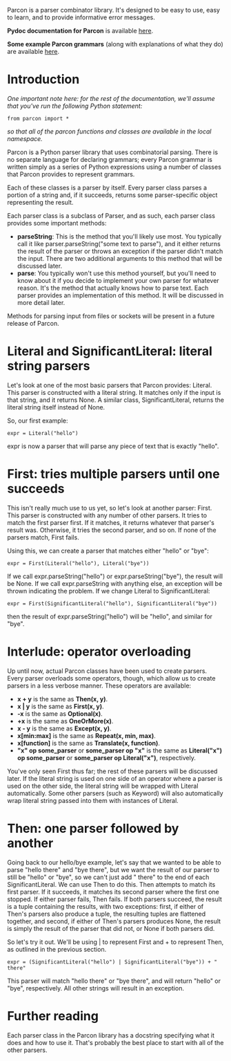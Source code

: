 Parcon is a parser combinator library. It's designed to be easy to use, easy to learn, and to provide informative error messages.

**Pydoc documentation for Parcon** is available [here](parcon.html).

**Some example Parcon grammars** (along with explanations of what they do) are available [here](parcon-examples.html). 

# Introduction

*One important note here: for the rest of the documentation, we'll assume that you've run the following Python statement:*

	from parcon import *

*so that all of the parcon functions and classes are available in the local namespace.*

Parcon is a Python parser library that uses combinatorial parsing. There is no separate language for declaring grammars; every Parcon grammar is written simply as a series of Python expressions using a number of classes that Parcon provides to represent grammars.

Each of these classes is a parser by itself. Every parser class parses a portion of a string and, if it succeeds, returns some parser-specific object representing the result.

Each parser class is a subclass of Parser, and as such, each parser class provides some important methods:

* **parseString**: This is the method that you'll likely use most. You typically call it like parser.parseString("some text to parse"), and it either returns the result of the parser or throws an exception if the parser didn't match the input. There are two additional arguments to this method that will be discussed later.
* **parse**: You typically won't use this method yourself, but you'll need to know about it if you decide to implement your own parser for whatever reason. It's the method that actually knows how to parse text. Each parser provides an implementation of this method. It will be discussed in more detail later.

Methods for parsing input from files or sockets will be present in a future release of Parcon.

# Literal and SignificantLiteral: literal string parsers

Let's look at one of the most basic parsers that Parcon provides: Literal. This parser is constructed with a literal string. It matches only if the input is that string, and it returns None. A similar class, SignificantLiteral, returns the literal string itself instead of None.

So, our first example:

	expr = Literal("hello")

expr is now a parser that will parse any piece of text that is exactly "hello".

# First: tries multiple parsers until one succeeds

This isn't really much use to us yet, so let's look at another parser: First. This parser is constructed with any number of other parsers. It tries to match the first parser first. If it matches, it returns whatever that parser's result was. Otherwise, it tries the second parser, and so on. If none of the parsers match, First fails.

Using this, we can create a parser that matches either "hello" or "bye":

	expr = First(Literal("hello"), Literal("bye"))

If we call expr.parseString("hello") or expr.parseString("bye"), the result will be None. If we call expr.parseString with anything else, an exception will be thrown indicating the problem. If we change Literal to SignificantLiteral:

	expr = First(SignificantLiteral("hello"), SignificantLiteral("bye"))

then the result of expr.parseString("hello") will be "hello", and similar for "bye".

# Interlude: operator overloading

Up until now, actual Parcon classes have been used to create parsers. Every parser overloads some operators, though, which allow us to create parsers in a less verbose manner. These operators are available:

* **x + y** is the same as **Then(x, y)**.
* **x | y** is the same as **First(x, y)**.
* **-x** is the same as **Optional(x)**.
* **+x** is the same as **OneOrMore(x)**.
* **x - y** is the same as **Except(x, y)**.
* **x[min:max]** is the same as **Repeat(x, min, max)**.
* **x[function]** is the same as **Translate(x, function)**.
* **"x" op some_parser** or **some_parser op "x"** is the same as **Literal("x") op some_parser** or **some_parser op Literal("x")**, respectively.

You've only seen First thus far; the rest of these parsers will be discussed later. If the literal string is used on one side of an operator where a parser is used on the other side, the literal string will be wrapped with Literal automatically. Some other parsers (such as Keyword) will also automatically wrap literal string passed into them with instances of Literal.

# Then: one parser followed by another

Going back to our hello/bye example, let's say that we wanted to be able to parse "hello there" and "bye there", but we want the result of our parser to still be "hello" or "bye", so we can't just add " there" to the end of each SignificantLiteral. We can use Then to do this. Then attempts to match its first parser. If it succeeds, it matches its second parser where the first one stopped. If either parser fails, Then fails. If both parsers succeed, the result is a tuple containing the results, with two exceptions: first, if either of Then's parsers also produce a tuple, the resulting tuples are flattened together, and second, if either of Then's parsers produces None, the result is simply the result of the parser that did not, or None if both parsers did.

So let's try it out. We'll be using | to represent First and + to represent Then, as outlined in the previous section.

	expr = (SignificantLiteral("hello") | SignificantLiteral("bye")) + " there"

This parser will match "hello there" or "bye there", and will return "hello" or "bye", respectively. All other strings will result in an exception.

# Further reading

Each parser class in the Parcon library has a docstring specifying what it does and how to use it. That's probably the best place to start with all of the other parsers.





































